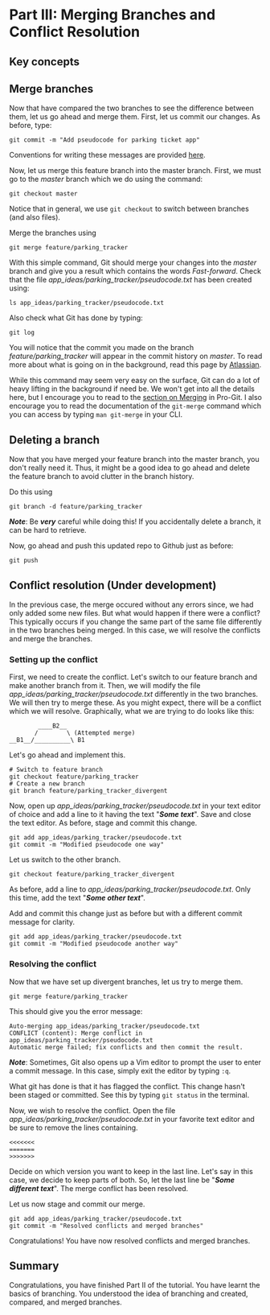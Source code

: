 # Part III: Merging Branches and Conflict Resolution

## Key concepts

## Merge branches
Now that have compared the two branches to see the difference between them, let us go ahead and merge them. 
First, let us commit our changes. As before, type:
```
git commit -m "Add pseudocode for parking ticket app"
``` 

Conventions for writing these messages are provided [here](https://gist.github.com/robertpainsi/b632364184e70900af4ab688decf6f53). 

Now, let us merge this feature branch into the master branch. First, we must go to the *master* branch which we do using the command:
```
git checkout master
```
Notice that in general, we use `git checkout` to switch between branches (and also files).

Merge the branches using
```
git merge feature/parking_tracker
```
With this simple command, Git should merge your changes into the *master* branch and give you a result which contains the words *Fast-forward*. Check that the file *app_ideas/parking_tracker/pseudocode.txt* has been created using:
```
ls app_ideas/parking_tracker/pseudocode.txt
```
Also check what Git has done by typing:
```
git log
```
You will notice that the commit you made on the branch *feature/parking_tracker* will appear in the commit history on *master*. To read more about what is going on in the background, read this page by [Atlassian](https://www.atlassian.com/git/tutorials/using-branches/git-merge#:~:text=Git%20merging%20combines%20sequences%20of,conflict%20in%20both%20commit%20sequences.).

While this command may seem very easy on the surface, Git can do a lot of heavy lifting in the background if need be. We won't get into all the details here, but I encourage you to read to the [section on Merging](https://git-scm.com/book/en/v2/Git-Branching-Basic-Branching-and-Merging) in Pro-Git. I also encourage you to read the documentation of the `git-merge` command which you can access by typing `man git-merge` in your CLI.  


## Deleting a branch
Now that you have merged your feature branch into the master branch, you don't really need it. Thus, it might be a good idea to go ahead and delete the feature branch to avoid clutter in the branch history. 

Do this using 
```
git branch -d feature/parking_tracker
```
__*Note*__: Be __*very*__ careful while doing this! If you accidentally delete a branch, it can be hard to retrieve. 

Now, go ahead and push this updated repo to Github just as before:
```
git push
```

## Conflict resolution (Under development)
In the previous case, the merge occured without any errors since, we had only added some new files. But what would happen if there were a conflict? This typically occurs if you change the same part of the same file differently in the two branches being merged. In this case, we will resolve the conflicts and merge the branches. 

### Setting up the conflict
First, we need to create the conflict. Let's switch to our feature branch and make another branch from it. Then, we will modify the file *app_ideas/parking_tracker/pseudocode.txt* differently in the two branches. We will then try to merge these. As you might expect, there will be a conflict which we will resolve. Graphically, what we are trying to do looks like this:

```
        ____B2__
       /        \ (Attempted merge)
__B1__/__________\ B1

```
Let's go ahead and implement this. 
```
# Switch to feature branch
git checkout feature/parking_tracker
# Create a new branch
git branch feature/parking_tracker_divergent
```

Now, open up *app_ideas/parking_tracker/pseudocode.txt* in your text editor of choice and add a line to it having the text "*__Some text__*". Save and close the text editor. 
As before, stage and commit this change. 
```
git add app_ideas/parking_tracker/pseudocode.txt
git commit -m "Modified pseudocode one way"
```

Let us switch to the other branch. 
```
git checkout feature/parking_tracker_divergent
```
As before, add a line to *app_ideas/parking_tracker/pseudocode.txt*. Only this time, add the text "*__Some other text__*". 

Add and commit this change just as before but with a different commit message for clarity.
```
git add app_ideas/parking_tracker/pseudocode.txt
git commit -m "Modified pseudocode another way"
```

### Resolving the conflict
Now that we have set up divergent branches, let us try to merge them. 
```
git merge feature/parking_tracker
```
This should give you the error message:
```
Auto-merging app_ideas/parking_tracker/pseudocode.txt
CONFLICT (content): Merge conflict in app_ideas/parking_tracker/pseudocode.txt
Automatic merge failed; fix conflicts and then commit the result.
```
*__Note__*: Sometimes, Git also opens up a Vim editor to prompt the user to enter a commit message. In this case, simply exit the editor by typing `:q`.

What git has done is that it has flagged the conflict. This change hasn't been staged or committed. See this by typing `git status` in the terminal. 

Now, we wish to resolve the conflict. Open the file *app_ideas/parking_tracker/pseudocode.txt* in your favorite text editor and be sure to remove the lines containing.
```
<<<<<<< 
=======
>>>>>>>
```
Decide on which version you want to keep in the last line. Let's say in this case, we decide to keep parts of both. So, let the last line be "*__Some different text__*". The merge conflict has been resolved. 

Let us now stage and commit our merge. 
```
git add app_ideas/parking_tracker/pseudocode.txt
git commit -m "Resolved conflicts and merged branches"
```

Congratulations! You have now resolved conflicts and merged branches. 


## Summary
Congratulations, you have finished Part II of the tutorial. You have learnt the basics of branching. You understood the idea of branching and created, compared, and merged branches. 
